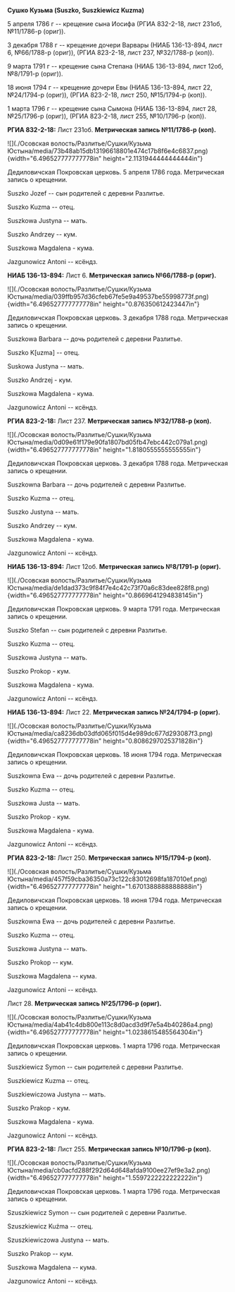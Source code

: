 **Сушко Кузьма (Suszko, Suszkiewicz Kuzma)**

5 апреля 1786 г -- крещение сына Иосифа (РГИА 832-2-18, лист 231об,
№11/1786-р (ориг)).

3 декабря 1788 г -- крещение дочери Варвары (НИАБ 136-13-894, лист 6,
№66/1788-р (ориг)), (РГИА 823-2-18, лист 237, №32/1788-р (коп)).

9 марта 1791 г -- крещение сына Степана (НИАБ 136-13-894, лист 12об,
№8/1791-р (ориг)).

18 июня 1794 г -- крещение дочери Евы (НИАБ 136-13-894, лист 22,
№24/1794-р (ориг)), (РГИА 823-2-18, лист 250, №15/1794-р (коп)).

1 марта 1796 г -- крещение сына Сымона (НИАБ 136-13-894, лист 28,
№25/1796-р (ориг)), (РГИА 823-2-18, лист 255, №10/1796-р (коп)).

**РГИА 832-2-18:** Лист 231об. **Метрическая запись №11/1786-р (коп).**

![](./Осовская волость/Разлитье/Сушки/Кузьма Юстына/media/73b48ab15db13196618801e474c17b8f6e4c6837.png){width="6.496527777777778in"
height="2.1131944444444444in"}

Дедиловичская Покровская церковь. 5 апреля 1786 года. Метрическая запись
о крещении.

Suszko Jozef -- сын родителей с деревни Разлитье.

Suszko Kuzma -- отец.

Suszkowa Justyna -- мать.

Suszko Andrzey -- кум.

Suszkowa Magdalena - кума.

Jazgunowicz Antoni -- ксёндз.

**НИАБ 136-13-894:** Лист 6. **Метрическая запись №66/1788-р (ориг).**

![](./Осовская волость/Разлитье/Сушки/Кузьма Юстына/media/039ffb957d36cfeb67fe5e9a49537be55998773f.png){width="6.496527777777778in"
height="0.876350612423447in"}

Дедиловичская Покровская церковь. 3 декабря 1788 года. Метрическая
запись о крещении.

Suszkowa Barbara -- дочь родителей с деревни Разлитье.

Suszko K\[uzma\] -- отец.

Suskowa Justyna -- мать.

Suszko Andrzej - кум.

Suszkowa Magdalena - кума.

Jazgunowicz Antoni -- ксёндз.

**РГИА 823-2-18:** Лист 237. **Метрическая запись №32/1788-р (коп).**

![](./Осовская волость/Разлитье/Сушки/Кузьма Юстына/media/0d09e61f179e90fa1807bd05fb47ebc442c079a1.png){width="6.496527777777778in"
height="1.8180555555555555in"}

Дедиловичская Покровская церковь. 3 декабря 1788 года. Метрическая
запись о крещении.

Suszkowna Barbara -- дочь родителей с деревни Разлитье.

Suszko Kuzma -- отец.

Suszko Justyna -- мать.

Suszko Andrzey -- кум.

Suszkowa Magdalena - кума.

Jazgunowicz Antoni -- ксёндз.

**НИАБ 136-13-894:** Лист 12об. **Метрическая запись №8/1791-р (ориг).**

![](./Осовская волость/Разлитье/Сушки/Кузьма Юстына/media/de1dad373c9f84f7e4c42c73f70a6c83dee828f8.png){width="6.496527777777778in"
height="0.8669641294838145in"}

Дедиловичская Покровская церковь. 9 марта 1791 года. Метрическая запись
о крещении.

Suszko Stefan -- сын родителей с деревни Разлитье.

Suszko Kuzma -- отец.

Suszkowa Justyna -- мать.

Suszko Prokop - кум.

Suszkowa Magdalena - кума.

Jazgunowicz Antoni -- ксёндз.

**НИАБ 136-13-894:** Лист 22. **Метрическая запись №24/1794-р (ориг).**

![](./Осовская волость/Разлитье/Сушки/Кузьма Юстына/media/ca8236db03dfd065f015d4e989dc677d293087f3.png){width="6.496527777777778in"
height="0.8086297025371828in"}

Дедиловичская Покровская церковь. 18 июня 1794 года. Метрическая запись
о крещении.

Suszkowna Ewa -- дочь родителей с деревни Разлитье.

Suszko Kuzma -- отец.

Suszkowa Justa -- мать.

Suszko Prokop - кум.

Suszkowa Magdalena - кума.

Jazgunowicz Antoni -- ксёндз.

**РГИА 823-2-18:** Лист 250. **Метрическая запись №15/1794-р (коп).**

![](./Осовская волость/Разлитье/Сушки/Кузьма Юстына/media/457f59cba36350a73c122c83012698fa187010ef.png){width="6.496527777777778in"
height="1.6701388888888888in"}

Дедиловичская Покровская церковь. 18 июня 1794 года. Метрическая запись
о крещении.

Suszkowna Ewa -- дочь родителей с деревни Разлитье.

Suszko Kuzma -- отец.

Suszkowa Justyna -- мать.

Suszko Prokop -- кум.

Suszkowa Magdalena -- кума.

Jazgunowicz Antoni -- ксёндз.

Лист 28. **Метрическая запись №25/1796-р (ориг).**

![](./Осовская волость/Разлитье/Сушки/Кузьма Юстына/media/4ab41c4db800e113c8d0acd3d9f7e5a4b40286a4.png){width="6.496527777777778in"
height="1.0238615485564304in"}

Дедиловичская Покровская церковь. 1 марта 1796 года. Метрическая запись
о крещении.

Suszkiewicz Symon -- сын родителей с деревни Разлитье.

Suszkiewicz Kuzma -- отец.

Suszkiewiczowa Justyna -- мать.

Suszko Prakop - кум.

Suszkowa Magdalena - кума.

Jazgunowicz Antoni -- ксёндз.

**РГИА 823-2-18:** Лист 255. **Метрическая запись №10/1796-р (коп).**

![](./Осовская волость/Разлитье/Сушки/Кузьма Юстына/media/cb0acfd288f292d64d648afda9100ee27ef9e3a2.png){width="6.496527777777778in"
height="1.5597222222222222in"}

Дедиловичская Покровская церковь. 1 марта 1796 года. Метрическая запись
о крещении.

Szuszkiewicz Symon -- сын родителей с деревни Разлитье.

Szuszkiewicz Kuźma -- отец.

Szuszkiewiczowa Justyna -- мать.

Suszko Prakop -- кум.

Suszkowa Magdalena -- кума.

Jazgunowicz Antoni -- ксёндз.
